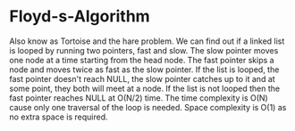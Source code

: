 # Floyd-s-Algorithm
Also know as Tortoise and the hare problem. 
We can find out if a linked list is looped by running two pointers, fast and slow.
The slow pointer moves one node at a time starting from the head node.
The fast pointer skips a node and moves twice as fast as the slow pointer.
If the list is looped, the fast pointer doesn't reach NULL, the slow pointer catches up to it and at some point, they both will meet at a node.
If the list is not looped then the fast pointer reaches NULL at O(N/2) time.
The time complexity is O(N) cause only one traversal of the loop is needed.
Space complexity is O(1) as no extra space is required.
